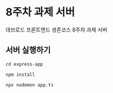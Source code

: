 # 8주차 과제 서버

데브로드 프론트엔드 생존코스 8주차 과제 서버

## 서버 실행하기

```shell
cd express-app

npm install

npx nodemon app.ts
```
